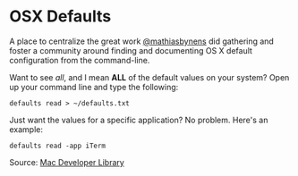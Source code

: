 # OSX Defaults

A place to centralize the great work [@mathiasbynens](http://mths.be/osx) did gathering and foster a community around finding and documenting OS X default configuration from the command-line.

Want to see *all*, and I mean **ALL** of the default values on your system?
Open up your command line and type the following:

```
defaults read > ~/defaults.txt
```

Just want the values for a specific application? No problem. Here's an example: 

```
defaults read -app iTerm
```

Source: [Mac Developer Library](https://developer.apple.com/library/mac/documentation/Darwin/Reference/ManPages/man1/defaults.1.html)
